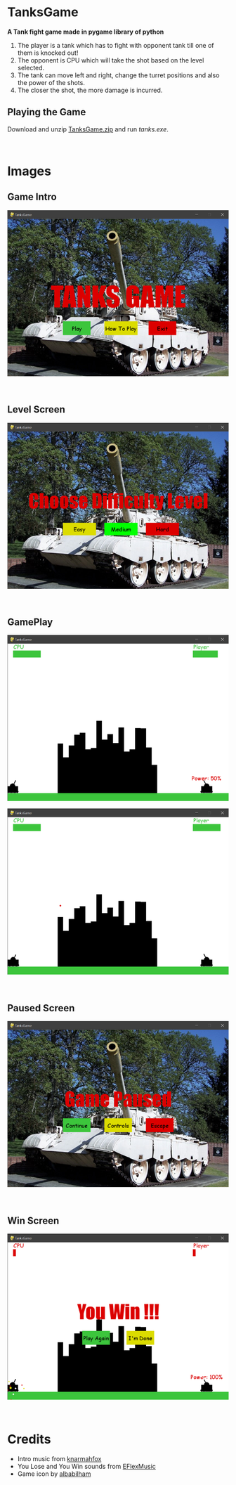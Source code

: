 # TanksGame
**A Tank fight game made in pygame library of python**

1. The player is a tank which has to fight with opponent tank till one of them is knocked out! 
1. The opponent is CPU which will take the shot based on the level selected.
1. The tank can move left and right, change the turret positions and also the power of the shots.
1. The closer the shot, the more damage is incurred.

## Playing the Game
Download and unzip [TanksGame.zip](https://github.com/RashimNarayanTiku/TanksGame/blob/master/TanksGame.zip) and run *tanks.exe*.

&ensp;

# Images

## Game Intro
![GameIntro](demo/intro.png "Game Intro")

&ensp;
&ensp;

## Level Screen
![LevelScreen](demo/level.png "Level Screen")

&ensp;

## GamePlay
![GamePlay](demo/play.png)

![GamePlay2](demo/play2.png)

&ensp;

## Paused Screen
![PausedScreen](demo/paused.png)

&ensp;
&ensp;

## Win Screen
![WinScreen](demo/win.png)

&ensp; 

# Credits
* Intro music from [knarmahfox](https://freesound.org/people/knarmahfox/sounds/99699/)
* You Lose and You Win sounds from [EFlexMusic](https://freesound.org/people/EFlexMusic/sounds/418326/)
* Game icon by [albabilham](https://www.iconfinder.com/albabilham)
